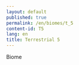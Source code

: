 ```yaml
---
layout: default
published: true
permalink: /en/biomes/t_5
content-id: T5
lang: en
title: Terrestrial 5
---
```


Biome
